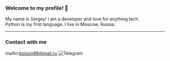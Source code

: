 ### Welcome to my profile! 👋  
My name is Sergey! I am a developer and love for anything tech.  
Python is my first language. I live in Moscow, Russia.  
***

### Contact with me
mailto:boison88@mail.ru
![Telegram](https://img.shields.io/badge/Telegram-2CA5E0?style=https://shields.io/badge/style-Social-green?logo=appveyor&style=plastic&logo=telegram&logoColor=white)

